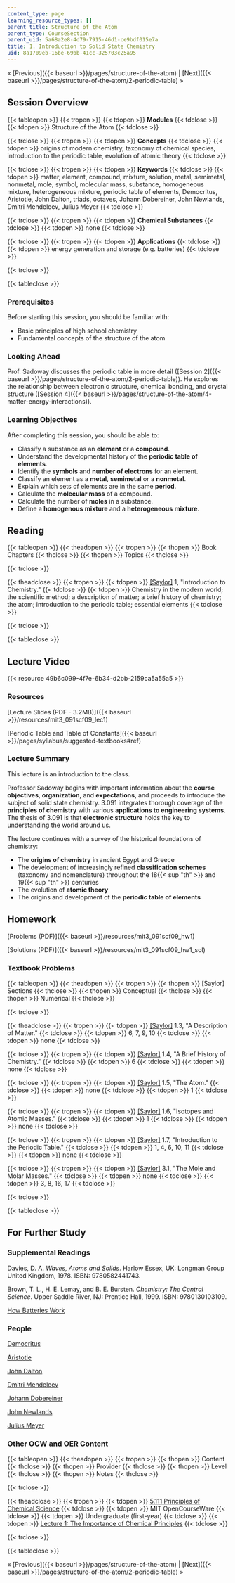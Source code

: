 ```yaml
---
content_type: page
learning_resource_types: []
parent_title: Structure of the Atom
parent_type: CourseSection
parent_uid: 5a68a2e8-4d79-7915-46d1-ce9bdf015e7a
title: 1. Introduction to Solid State Chemistry
uid: 8a1709eb-16be-69bb-41cc-325703c25a95
---
```


« [Previous]({{< baseurl >}}/pages/structure-of-the-atom) | [Next]({{< baseurl >}}/pages/structure-of-the-atom/2-periodic-table) »

Session Overview
----------------

{{< tableopen >}}
{{< tropen >}}
{{< tdopen >}}
**Modules**
{{< tdclose >}}
{{< tdopen >}}
Structure of the Atom
{{< tdclose >}}

{{< trclose >}}
{{< tropen >}}
{{< tdopen >}}
**Concepts**
{{< tdclose >}}
{{< tdopen >}}
origins of modern chemistry, taxonomy of chemical species, introduction to the periodic table, evolution of atomic theory
{{< tdclose >}}

{{< trclose >}}
{{< tropen >}}
{{< tdopen >}}
**Keywords**
{{< tdclose >}}
{{< tdopen >}}
matter, element, compound, mixture, solution, metal, semimetal, nonmetal, mole, symbol, molecular mass, substance, homogeneous mixture, heterogeneous mixture, periodic table of elements, Democritus, Aristotle, John Dalton, triads, octaves, Johann Dobereiner, John Newlands, Dmitri Mendeleev, Julius Meyer
{{< tdclose >}}

{{< trclose >}}
{{< tropen >}}
{{< tdopen >}}
**Chemical Substances**
{{< tdclose >}}
{{< tdopen >}}
none
{{< tdclose >}}

{{< trclose >}}
{{< tropen >}}
{{< tdopen >}}
**Applications**
{{< tdclose >}}
{{< tdopen >}}
energy generation and storage (e.g. batteries)
{{< tdclose >}}

{{< trclose >}}

{{< tableclose >}}

### Prerequisites

Before starting this session, you should be familiar with:

*   Basic principles of high school chemistry
*   Fundamental concepts of the structure of the atom

### Looking Ahead

Prof. Sadoway discusses the periodic table in more detail ([Session 2]({{< baseurl >}}/pages/structure-of-the-atom/2-periodic-table)). He explores the relationship between electronic structure, chemical bonding, and crystal structure ([Session 4]({{< baseurl >}}/pages/structure-of-the-atom/4-matter-energy-interactions)).

### Learning Objectives

After completing this session, you should be able to:

*   Classify a substance as an **element** or a **compound**.
*   Understand the developmental history of the **periodic table of elements**.
*   Identify the **symbols** and **number of electrons** for an element.
*   Classify an element as a **metal**, **semimetal** or a **nonmetal**.
*   Explain which sets of elements are in the same **period**.
*   Calculate the **molecular mass** of a compound.
*   Calculate the number of **moles** in a substance.
*   Define a **homogenous** **mixture** and a **heterogeneous** **mixture**.

Reading
-------

{{< tableopen >}}
{{< theadopen >}}
{{< tropen >}}
{{< thopen >}}
Book Chapters
{{< thclose >}}
{{< thopen >}}
Topics
{{< thclose >}}

{{< trclose >}}

{{< theadclose >}}
{{< tropen >}}
{{< tdopen >}}
[\[Saylor\]](https://saylordotorg.github.io/text_general-chemistry-principles-patterns-and-applications-v1.0/s05-00-introduction-to-chemistry.html) 1, "Introduction to Chemistry."
{{< tdclose >}}
{{< tdopen >}}
Chemistry in the modern world; the scientific method; a description of matter; a brief history of chemistry; the atom; introduction to the periodic table; essential elements
{{< tdclose >}}

{{< trclose >}}

{{< tableclose >}}

Lecture Video
-------------

{{< resource 49b6c099-4f7e-6b34-d2bb-2159ca5a55a5 >}}

### Resources

[Lecture Slides (PDF - 3.2MB)]({{< baseurl >}}/resources/mit3_091scf09_lec1)

[Periodic Table and Table of Constants]({{< baseurl >}}/pages/syllabus/suggested-textbooks#ref)

### Lecture Summary

This lecture is an introduction to the class. 

Professor Sadoway begins with important information about the **course objectives**, **organization**, and **expectations**, and proceeds to introduce the subject of solid state chemistry. 3.091 integrates thorough coverage of the **principles of chemistry** with various **applications to engineering systems**. The thesis of 3.091 is that **electronic structure** holds the key to understanding the world around us.

The lecture continues with a survey of the historical foundations of chemistry:

*   The **origins of chemistry** in ancient Egypt and Greece
*   The development of increasingly refined **classification schemes** (taxonomy and nomenclature) throughout the 18{{< sup "th" >}} and 19{{< sup "th" >}} centuries
*   The evolution of **atomic theory**
*   The origins and development of the **periodic table of elements**

Homework
--------

[Problems (PDF)]({{< baseurl >}}/resources/mit3_091scf09_hw1)

[Solutions (PDF)]({{< baseurl >}}/resources/mit3_091scf09_hw1_sol)

### Textbook Problems

{{< tableopen >}}
{{< theadopen >}}
{{< tropen >}}
{{< thopen >}}
\[Saylor\] Sections
{{< thclose >}}
{{< thopen >}}
Conceptual
{{< thclose >}}
{{< thopen >}}
Numerical
{{< thclose >}}

{{< trclose >}}

{{< theadclose >}}
{{< tropen >}}
{{< tdopen >}}
[\[Saylor\]](https://saylordotorg.github.io/text_general-chemistry-principles-patterns-and-applications-v1.0/s05-03-a-description-of-matter.html) 1.3, "A Description of Matter."
{{< tdclose >}}
{{< tdopen >}}
6, 7, 9, 10
{{< tdclose >}}
{{< tdopen >}}
none
{{< tdclose >}}

{{< trclose >}}
{{< tropen >}}
{{< tdopen >}}
[\[Saylor\]](https://saylordotorg.github.io/text_general-chemistry-principles-patterns-and-applications-v1.0/s05-04-a-brief-history-of-chemistry.html) 1.4, "A Brief History of Chemistry."
{{< tdclose >}}
{{< tdopen >}}
6
{{< tdclose >}}
{{< tdopen >}}
none
{{< tdclose >}}

{{< trclose >}}
{{< tropen >}}
{{< tdopen >}}
[\[Saylor\]](https://saylordotorg.github.io/text_general-chemistry-principles-patterns-and-applications-v1.0/s05-05-the-atom.html) 1.5, "The Atom."
{{< tdclose >}}
{{< tdopen >}}
none
{{< tdclose >}}
{{< tdopen >}}
1
{{< tdclose >}}

{{< trclose >}}
{{< tropen >}}
{{< tdopen >}}
[\[Saylor\]](https://saylordotorg.github.io/text_general-chemistry-principles-patterns-and-applications-v1.0/s05-06-isotopes-and-atomic-masses.html) 1.6, "Isotopes and Atomic Masses."
{{< tdclose >}}
{{< tdopen >}}
1
{{< tdclose >}}
{{< tdopen >}}
none
{{< tdclose >}}

{{< trclose >}}
{{< tropen >}}
{{< tdopen >}}
[\[Saylor\]](https://saylordotorg.github.io/text_general-chemistry-principles-patterns-and-applications-v1.0/s05-07-introduction-to-the-periodic-t.html) 1.7, "Introduction to the Periodic Table."
{{< tdclose >}}
{{< tdopen >}}
1, 4, 6, 10, 11
{{< tdclose >}}
{{< tdopen >}}
none
{{< tdclose >}}

{{< trclose >}}
{{< tropen >}}
{{< tdopen >}}
[\[Saylor\]](https://saylordotorg.github.io/text_general-chemistry-principles-patterns-and-applications-v1.0/s07-01-the-mole-and-molar-masses.html) 3.1, "The Mole and Molar Masses."
{{< tdclose >}}
{{< tdopen >}}
none
{{< tdclose >}}
{{< tdopen >}}
3, 8, 16, 17
{{< tdclose >}}

{{< trclose >}}

{{< tableclose >}}

For Further Study
-----------------

### Supplemental Readings

Davies, D. A. _Waves, Atoms and Solids_. Harlow Essex, UK: Longman Group United Kingdom, 1978. ISBN: 9780582441743.

Brown, T. L., H. E. Lemay, and B. E. Bursten. _Chemistry: The Central Science_. Upper Saddle River, NJ: Prentice Hall, 1999. ISBN: 9780130103109.

[How Batteries Work](http://www.physicscentral.com/explore/action/lithium.cfm)

### People

[Democritus](http://en.wikipedia.org/wiki/Democritus)

[Aristotle](http://en.wikipedia.org/wiki/Aristotle)

[John Dalton](http://en.wikipedia.org/wiki/John_Dalton)

[Dmitri Mendeleev](http://en.wikipedia.org/wiki/Mendeleyev)

[Johann Dobereiner](http://en.wikipedia.org/wiki/Dobereiner)

[John Newlands](http://en.wikipedia.org/wiki/John_newlands)

[Julius Meyer](http://en.wikipedia.org/wiki/Lothar_Meyer)

### Other OCW and OER Content

{{< tableopen >}}
{{< theadopen >}}
{{< tropen >}}
{{< thopen >}}
Content
{{< thclose >}}
{{< thopen >}}
Provider
{{< thclose >}}
{{< thopen >}}
Level
{{< thclose >}}
{{< thopen >}}
Notes
{{< thclose >}}

{{< trclose >}}

{{< theadclose >}}
{{< tropen >}}
{{< tdopen >}}
[5.111 Principles of Chemical Science](/courses/5-111-principles-of-chemical-science-fall-2008)
{{< tdclose >}}
{{< tdopen >}}
MIT OpenCourseWare
{{< tdclose >}}
{{< tdopen >}}
Undergraduate (first-year)
{{< tdclose >}}
{{< tdopen >}}
[Lecture 1: The Importance of Chemical Principles](/courses/5-111-principles-of-chemical-science-fall-2008/pages/video-lectures/lecture-1)
{{< tdclose >}}

{{< trclose >}}

{{< tableclose >}}

« [Previous]({{< baseurl >}}/pages/structure-of-the-atom) | [Next]({{< baseurl >}}/pages/structure-of-the-atom/2-periodic-table) »